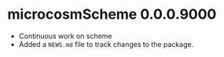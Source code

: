 # microcosmScheme 0.0.0.9000

* Continuous work on scheme
* Added a `NEWS.md` file to track changes to the package.



